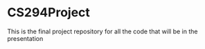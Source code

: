 # CS294Project
This is the final project repository for all the code that will be in the presentation
